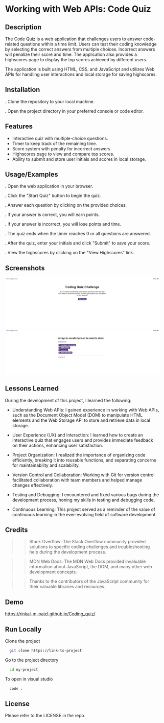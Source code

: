 
# Working with Web APIs: Code Quiz




## Description

The Code Quiz is a web application that challenges users to answer code-related questions within a time limit. Users can test their coding knowledge by selecting the correct answers from multiple choices. Incorrect answers will penalize their score and time. The application also provides a highscores page to display the top scores achieved by different users.

The application is built using HTML, CSS, and JavaScript and utilizes Web APIs for handling user interactions and local storage for saving highscores.


## Installation

. Clone the repository to your local machine.

. Open the project directory in your preferred console or code editor.
    
## Features

- Interactive quiz with multiple-choice questions.
- Timer to keep track of the remaining time.
- Score system with penalty for incorrect answers.
- Highscores page to view and compare top scores.
- Ability to submit and store user initials and scores in local storage.


## Usage/Examples

. Open the web application in your browser.

. Click the "Start Quiz" button to begin the quiz.

. Answer each question by clicking on the provided choices.

. If your answer is correct, you will earn points.

. If your answer is incorrect, you will lose points and time.

. The quiz ends when the timer reaches 0 or all questions are answered.

. After the quiz, enter your initials and click "Submit" to save your score.

. View the highscores by clicking on the "View Highscores" link.
## Screenshots

![start-page](./assets/demo.png)
![questions](./assets/demo1.png)



## Lessons Learned

During the development of this project, I learned the following:

- Understanding Web APIs: I gained experience in working with Web APIs, such as the Document Object Model (DOM) to manipulate HTML elements and the Web Storage API to store and retrieve data in local storage.

- User Experience (UX) and Interaction: I learned how to create an interactive quiz that engages users and provides immediate feedback on their actions, enhancing user satisfaction.

- Project Organization: I realized the importance of organizing code efficiently, breaking it into reusable functions, and separating concerns for maintainability and scalability.

- Version Control and Collaboration: Working with Git for version control facilitated collaboration with team members and helped manage changes effectively.

- Testing and Debugging: I encountered and fixed various bugs during the development process, honing my skills in testing and debugging code.

- Continuous Learning: This project served as a reminder of the value of continuous learning in the ever-evolving field of software development.



## Credits

>> Stack Overflow: The Stack Overflow community provided solutions to specific coding challenges and troubleshooting help during the development process.

>> MDN Web Docs: The MDN Web Docs provided invaluable information about JavaScript, the DOM, and many other web development concepts.

 >>Thanks to the contributors of the JavaScript community for their valuable libraries and resources.



## Demo

https://rinkal-m-patel.github.io/Coding_quiz/


## Run Locally

Clone the project

```bash
  git clone https://link-to-project
```

Go to the project directory

```bash
  cd my-project
```

To open in visual studio

```bash
  code .
```



## License

Please refer to the LICENSE in the repo.

